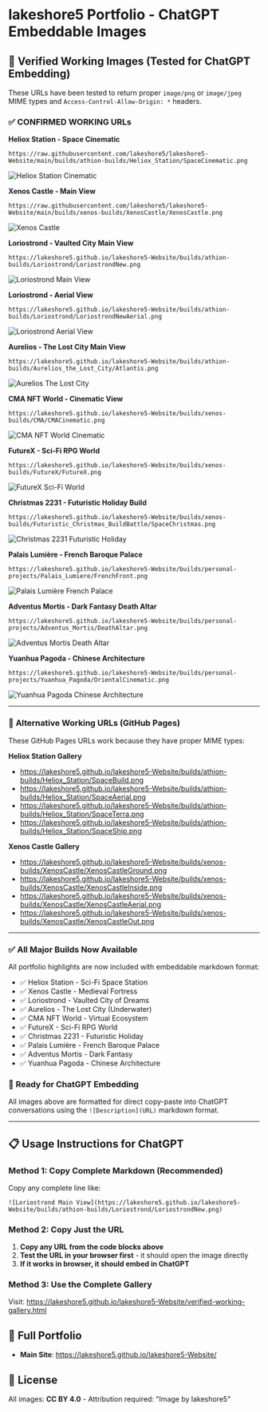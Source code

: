 # lakeshore5 Portfolio - ChatGPT Embeddable Images

## 🎯 **Verified Working Images (Tested for ChatGPT Embedding)**

These URLs have been tested to return proper `image/png` or `image/jpeg` MIME types and `Access-Control-Allow-Origin: *` headers.

### ✅ **CONFIRMED WORKING URLs**

**Heliox Station - Space Cinematic**
```
https://raw.githubusercontent.com/lakeshore5/lakeshore5-Website/main/builds/athion-builds/Heliox_Station/SpaceCinematic.png
```
![Heliox Station Cinematic](https://raw.githubusercontent.com/lakeshore5/lakeshore5-Website/main/builds/athion-builds/Heliox_Station/SpaceCinematic.png)

**Xenos Castle - Main View**
```
https://raw.githubusercontent.com/lakeshore5/lakeshore5-Website/main/builds/xenos-builds/XenosCastle/XenosCastle.png
```
![Xenos Castle](https://raw.githubusercontent.com/lakeshore5/lakeshore5-Website/main/builds/xenos-builds/XenosCastle/XenosCastle.png)

**Loriostrond - Vaulted City Main View**
```
https://lakeshore5.github.io/lakeshore5-Website/builds/athion-builds/Loriostrond/LoriostrondNew.png
```
![Loriostrond Main View](https://lakeshore5.github.io/lakeshore5-Website/builds/athion-builds/Loriostrond/LoriostrondNew.png)

**Loriostrond - Aerial View**
```
https://lakeshore5.github.io/lakeshore5-Website/builds/athion-builds/Loriostrond/LoriostrondNewAerial.png
```
![Loriostrond Aerial View](https://lakeshore5.github.io/lakeshore5-Website/builds/athion-builds/Loriostrond/LoriostrondNewAerial.png)

**Aurelios - The Lost City Main View**
```
https://lakeshore5.github.io/lakeshore5-Website/builds/athion-builds/Aurelios_the_Lost_City/Atlantis.png
```
![Aurelios The Lost City](https://lakeshore5.github.io/lakeshore5-Website/builds/athion-builds/Aurelios_the_Lost_City/Atlantis.png)

**CMA NFT World - Cinematic View**
```
https://lakeshore5.github.io/lakeshore5-Website/builds/xenos-builds/CMA/CMACinematic.png
```
![CMA NFT World Cinematic](https://lakeshore5.github.io/lakeshore5-Website/builds/xenos-builds/CMA/CMACinematic.png)

**FutureX - Sci-Fi RPG World**
```
https://lakeshore5.github.io/lakeshore5-Website/builds/xenos-builds/FutureX/FutureX.png
```
![FutureX Sci-Fi World](https://lakeshore5.github.io/lakeshore5-Website/builds/xenos-builds/FutureX/FutureX.png)

**Christmas 2231 - Futuristic Holiday Build**
```
https://lakeshore5.github.io/lakeshore5-Website/builds/xenos-builds/Futuristic_Christmas_BuildBattle/SpaceChristmas.png
```
![Christmas 2231 Futuristic Holiday](https://lakeshore5.github.io/lakeshore5-Website/builds/xenos-builds/Futuristic_Christmas_BuildBattle/SpaceChristmas.png)

**Palais Lumière - French Baroque Palace**
```
https://lakeshore5.github.io/lakeshore5-Website/builds/personal-projects/Palais_Lumiere/FrenchFront.png
```
![Palais Lumière French Palace](https://lakeshore5.github.io/lakeshore5-Website/builds/personal-projects/Palais_Lumiere/FrenchFront.png)

**Adventus Mortis - Dark Fantasy Death Altar**
```
https://lakeshore5.github.io/lakeshore5-Website/builds/personal-projects/Adventus_Mortis/DeathAltar.png
```
![Adventus Mortis Death Altar](https://lakeshore5.github.io/lakeshore5-Website/builds/personal-projects/Adventus_Mortis/DeathAltar.png)

**Yuanhua Pagoda - Chinese Architecture**
```
https://lakeshore5.github.io/lakeshore5-Website/builds/personal-projects/Yuanhua_Pagoda/OrientalCinematic.png
```
![Yuanhua Pagoda Chinese Architecture](https://lakeshore5.github.io/lakeshore5-Website/builds/personal-projects/Yuanhua_Pagoda/OrientalCinematic.png)

---

### 🔧 **Alternative Working URLs (GitHub Pages)**

These GitHub Pages URLs work because they have proper MIME types:

**Heliox Station Gallery**
- https://lakeshore5.github.io/lakeshore5-Website/builds/athion-builds/Heliox_Station/SpaceBuild.png
- https://lakeshore5.github.io/lakeshore5-Website/builds/athion-builds/Heliox_Station/SpaceAerial.png
- https://lakeshore5.github.io/lakeshore5-Website/builds/athion-builds/Heliox_Station/SpaceTerra.png
- https://lakeshore5.github.io/lakeshore5-Website/builds/athion-builds/Heliox_Station/SpaceShip.png

**Xenos Castle Gallery**
- https://lakeshore5.github.io/lakeshore5-Website/builds/xenos-builds/XenosCastle/XenosCastleGround.png
- https://lakeshore5.github.io/lakeshore5-Website/builds/xenos-builds/XenosCastle/XenosCastleInside.png
- https://lakeshore5.github.io/lakeshore5-Website/builds/xenos-builds/XenosCastle/XenosCastleAerial.png
- https://lakeshore5.github.io/lakeshore5-Website/builds/xenos-builds/XenosCastle/XenosCastleOut.png

---

### ✅ **All Major Builds Now Available**

All portfolio highlights are now included with embeddable markdown format:
- ✅ Heliox Station - Sci-Fi Space Station
- ✅ Xenos Castle - Medieval Fortress  
- ✅ Loriostrond - Vaulted City of Dreams
- ✅ Aurelios - The Lost City (Underwater)
- ✅ CMA NFT World - Virtual Ecosystem
- ✅ FutureX - Sci-Fi RPG World
- ✅ Christmas 2231 - Futuristic Holiday
- ✅ Palais Lumière - French Baroque Palace
- ✅ Adventus Mortis - Dark Fantasy
- ✅ Yuanhua Pagoda - Chinese Architecture

### 🚀 **Ready for ChatGPT Embedding**

All images above are formatted for direct copy-paste into ChatGPT conversations using the `![Description](URL)` markdown format.

---

## 📋 **Usage Instructions for ChatGPT**

### Method 1: Copy Complete Markdown (Recommended)
Copy any complete line like:
```
![Loriostrond Main View](https://lakeshore5.github.io/lakeshore5-Website/builds/athion-builds/Loriostrond/LoriostrondNew.png)
```

### Method 2: Copy Just the URL
1. **Copy any URL from the code blocks above**
2. **Test the URL in your browser first** - it should open the image directly  
3. **If it works in browser, it should embed in ChatGPT**

### Method 3: Use the Complete Gallery
Visit: https://lakeshore5.github.io/lakeshore5-Website/verified-working-gallery.html

## 🎨 **Full Portfolio**
- **Main Site**: https://lakeshore5.github.io/lakeshore5-Website/


## 📄 **License**
All images: **CC BY 4.0** - Attribution required: "Image by lakeshore5"
